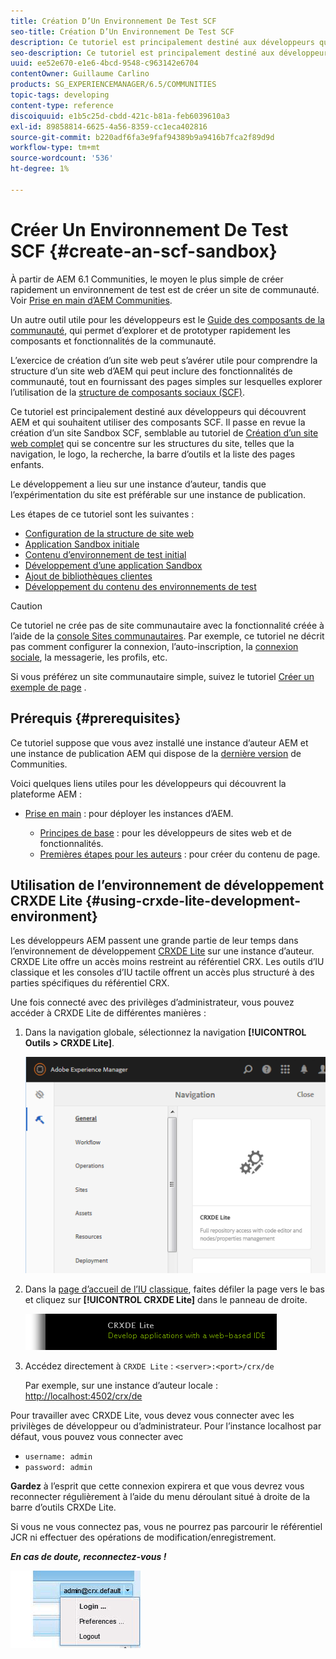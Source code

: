 ```yaml
---
title: Création D’Un Environnement De Test SCF
seo-title: Création D’Un Environnement De Test SCF
description: Ce tutoriel est principalement destiné aux développeurs qui découvrent AEM et qui souhaitent utiliser des composants SCF.  Il passe en revue la création d’un site Sandbox SCF.
seo-description: Ce tutoriel est principalement destiné aux développeurs qui découvrent AEM et qui souhaitent utiliser des composants SCF.  Il passe en revue la création d’un site Sandbox SCF.
uuid: ee52e670-e1e6-4bcd-9548-c963142e6704
contentOwner: Guillaume Carlino
products: SG_EXPERIENCEMANAGER/6.5/COMMUNITIES
topic-tags: developing
content-type: reference
discoiquuid: e1b5c25d-cbdd-421c-b81a-feb6039610a3
exl-id: 89858814-6625-4a56-8359-cc1eca402816
source-git-commit: b220adf6fa3e9faf94389b9a9416b7fca2f89d9d
workflow-type: tm+mt
source-wordcount: '536'
ht-degree: 1%

---
```


# Créer Un Environnement De Test SCF {#create-an-scf-sandbox}


À partir de AEM 6.1 Communities, le moyen le plus simple de créer rapidement un environnement de test est de créer un site de communauté. Voir [Prise en main d’AEM Communities](getting-started.md).

Un autre outil utile pour les développeurs est le [Guide des composants de la communauté](components-guide.md), qui permet d’explorer et de prototyper rapidement les composants et fonctionnalités de la communauté.

L’exercice de création d’un site web peut s’avérer utile pour comprendre la structure d’un site web d’AEM qui peut inclure des fonctionnalités de communauté, tout en fournissant des pages simples sur lesquelles explorer l’utilisation de la [structure de composants sociaux (SCF)](scf.md).

Ce tutoriel est principalement destiné aux développeurs qui découvrent AEM et qui souhaitent utiliser des composants SCF. Il passe en revue la création d’un site Sandbox SCF, semblable au tutoriel de [Création d’un site web complet](../../help/sites-developing/website.md) qui se concentre sur les structures du site, telles que la navigation, le logo, la recherche, la barre d’outils et la liste des pages enfants.

Le développement a lieu sur une instance d’auteur, tandis que l’expérimentation du site est préférable sur une instance de publication.

Les étapes de ce tutoriel sont les suivantes :

* [Configuration de la structure de site web](setup-website.md)
* [Application Sandbox initiale](initial-app.md)
* [Contenu d’environnement de test initial](initial-content.md)
* [Développement d’une application Sandbox](develop-app.md)
* [Ajout de bibliothèques clientes](add-clientlibs.md)
* [Développement du contenu des environnements de test](develop-content.md)

>[!CAUTION]
>
>Ce tutoriel ne crée pas de site communautaire avec la fonctionnalité créée à l’aide de la [console Sites communautaires](sites-console.md). Par exemple, ce tutoriel ne décrit pas comment configurer la connexion, l’auto-inscription, la [connexion sociale](social-login.md), la messagerie, les profils, etc.
>
>Si vous préférez un site communautaire simple, suivez le tutoriel [Créer un exemple de page](create-sample-page.md) .

## Prérequis {#prerequisites}

Ce tutoriel suppose que vous avez installé une instance d’auteur AEM et une instance de publication AEM qui dispose de la [dernière version](deploy-communities.md#latest-releases) de Communities.

Voici quelques liens utiles pour les développeurs qui découvrent la plateforme AEM :

* [Prise en main](../../help/sites-deploying/deploy.md#getting-started) : pour déployer les instances d’AEM.

   * [Principes de base](../../help/sites-developing/the-basics.md) : pour les développeurs de sites web et de fonctionnalités.
   * [Premières étapes pour les auteurs](../../help/sites-authoring/first-steps.md) : pour créer du contenu de page.

## Utilisation de l’environnement de développement CRXDE Lite {#using-crxde-lite-development-environment}

Les développeurs AEM passent une grande partie de leur temps dans l’environnement de développement [CRXDE Lite](../../help/sites-developing/developing-with-crxde-lite.md) sur une instance d’auteur. CRXDE Lite offre un accès moins restreint au référentiel CRX. Les outils d’IU classique et les consoles d’IU tactile offrent un accès plus structuré à des parties spécifiques du référentiel CRX.

Une fois connecté avec des privilèges d’administrateur, vous pouvez accéder à CRXDE Lite de différentes manières :

1. Dans la navigation globale, sélectionnez la navigation **[!UICONTROL Outils > CRXDE Lite]**.

   ![crxde-lite](assets/tools-crxde.png)

2. Dans la [page d’accueil de l’IU classique](http://localhost:4502/welcome.html), faites défiler la page vers le bas et cliquez sur **[!UICONTROL CRXDE Lite]** dans le panneau de droite.

   ![classic-ui-crxde](assets/classic-ui-crxde.png)

3. Accédez directement à `CRXDE Lite` : `<server>:<port>/crx/de`

   Par exemple, sur une instance d’auteur locale : [http://localhost:4502/crx/de](http://localhost:4502/crx/de)

Pour travailler avec CRXDE Lite, vous devez vous connecter avec les privilèges de développeur ou d’administrateur. Pour l’instance localhost par défaut, vous pouvez vous connecter avec

* `username: admin`
* `password: admin`


**Gardez** à l’esprit que cette connexion expirera et que vous devrez vous reconnecter régulièrement à l’aide du menu déroulant situé à droite de la barre d’outils CRXDe Lite.

Si vous ne vous connectez pas, vous ne pourrez pas parcourir le référentiel JCR ni effectuer des opérations de modification/enregistrement.

***En cas de doute, reconnectez-vous !***

![relogin](assets/relogin.png)
